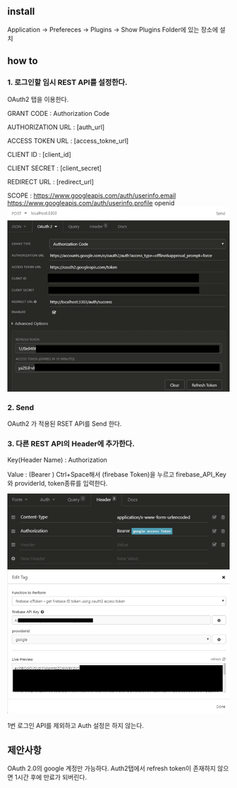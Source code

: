## install
Application -> Prefereces -> Plugins -> Show Plugins Folder에 있는 장소에 설치

## how to

### 1. 로그인할 임시 REST API를 설정한다.

OAuth2 탭을 이용한다.

GRANT CODE : Authorization Code

AUTHORIZATION URL : [auth_url]

ACCESS TOKEN URL : [access_tokne_url]

CLIENT ID : [client_id]

CLIENT SECRET : [client_secret]

REDIRECT URL : [redirect_url]

SCOPE : https://www.googleapis.com/auth/userinfo.email https://www.googleapis.com/auth/userinfo.profile openid
![img1](./screenShot/img1.png)


### 2. Send
OAuth2 가 적용된 RSET API를 Send 한다.

### 3. 다른 REST API의 Header에 추가한다.
Key(Header Name) : Authorization

Value : (Bearer ) Ctrl+Space해서 (firebase Token)을 누르고 firebase_API_Key와 providerId, token종류를 입력한다.

![img2](./screenShot/img2.png)
![img3](./screenShot/img3.png)

1번 로그인 API를 제외하고 Auth 설정은 하지 않는다.


## 제안사항
OAuth 2.0의 google 계정만 가능하다.
Auth2탭에서 refresh token이 존재하지 않으면 1시간 후에 만료가 되버린다.